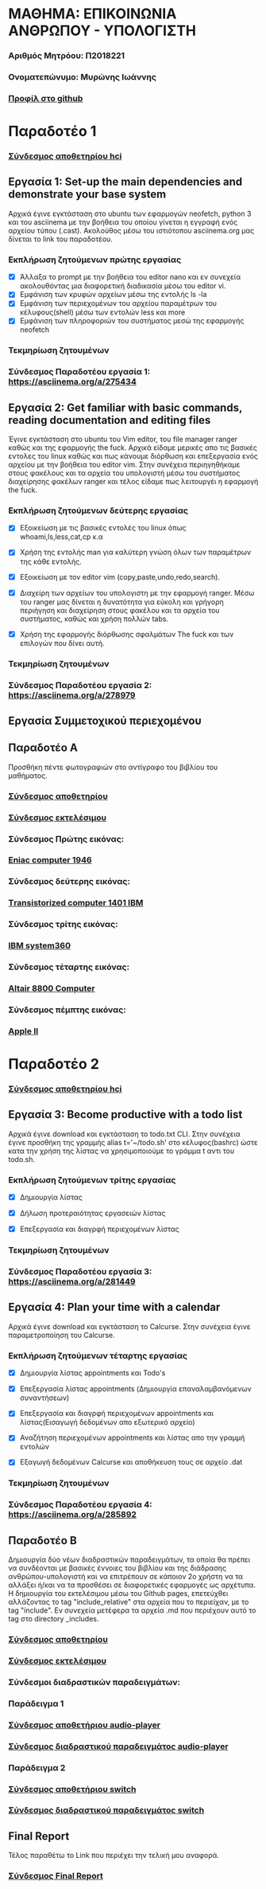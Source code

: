 # ΜΑΘΗΜΑ: ΕΠΙΚΟΙΝΩΝΙΑ ΑΝΘΡΩΠΟΥ - ΥΠΟΛΟΓΙΣΤΗ
### Αριθμός Μητρόου: Π2018221
### Ονοματεπώνυμο: Μυρώνης Ιωάννης
### [Προφίλ στο github](https://github.com/p18myro 'Προφίλ στο github')

# Παραδοτέο 1


### [Σύνδεσμος αποθετηρίου hci](https://github.com/p18myro/hci 'Σύνδεσμος αποθετηρίου ') 

## Εργασία 1: Set-up the main dependencies and demonstrate your base system 
  Αρχικά έγινε εγκτάσταση στο ubuntu των εφαρμογών neofetch, python 3 και του asciinema με την βοήθεια του οποίου γίνεται η εγγραφή ενός αρχείου τύπου (.cast). Ακολούθος μέσω του ιστιότοπου asciinema.org μας δίνεται το link του παραδοτέου.  

### Εκπλήρωση ζητούμενων πρώτης εργασίας
* [x] Άλλαξα το prompt με την βοήθεια του editor nano και εν συνεχεία ακολουθόντας μια διαφορετική διαδικασία μέσω του editor vi.
* [x] Εμφάνιση των κρυφών αρχείων μέσω της εντολής ls -la
* [x] Εμφάνιση των περιεχομένων του αρχείου παραμέτρων του κέλυφους(shell) μέσω των εντολών less και more
* [x] Εμφάνιση των πληροφοριών του συστήματος μεσώ της εφαρμογής neofetch 

### Τεκμηρίωση ζητουμένων

### Σύνδεσμος Παραδοτέου εργασία 1: https://asciinema.org/a/275434


## Εργασία 2: Get familiar with basic commands, reading documentation and editing files

Έγινε εγκτάσταση στο ubuntu του Vim editor, του file manager ranger καθώς και της εφαρμογής the fuck. Αρχικά είδαμε μερικές απο τις βασικές εντολες του linux καθώς και πως κάνουμε διόρθωση και επεξεργασία ενός αρχείου με την βοήθεια του editor vim. Στην συνέχεια περιηγηθήκαμε στους φακέλους και τα αρχεία του υπολογιστή μέσω του συστήματος διαχείρησης φακέλων ranger και τέλος είδαμε πως λειτουργέι η εφαρμογή the fuck.

### Εκπλήρωση ζητούμενων δεύτερης εργασίας

* [x] Εξοικείωση με τις βασικές εντολές του linux όπως whoami,ls,less,cat,cp κ.α

* [x] Χρήση της εντολής man για καλύτερη γνώση όλων των παραμέτρων της κάθε εντολής.

* [x] Εξοικείωση με τον editor vim (copy,paste,undo,redo,search).

* [x] Διαχείρη των αρχείων του υπολογιστη με την εφαρμογή ranger. Μέσω του ranger μας δίνεται η δυνατότητα για εύκολη και γρήγορη περιήγηση και διαχείρηση στους φακέλου και τα αρχεία του συστήματος, καθώς και χρήση πολλών tabs.  

* [x] Χρήση της εφαρμογής διόρθωσης σφαλμάτων The fuck και των επιλογών που δίνει αυτή.

### Τεκμηρίωση ζητουμένων

### Σύνδεσμος Παραδοτέου εργασία 2: https://asciinema.org/a/278979


## Εργασία Συμμετοχικού περιεχομένου

## Παραδοτέο Α
Προσθήκη πέντε φωτογραφιών στο αντίγραφο του βιβλίου του μαθήματος. 

### [Σύνδεσμος αποθετηρίου](https://github.com/p18myro/gr 'Σύνδεσμος αποθετηρίου')
### [Σύνδεσμος εκτελέσιμου](https://p18myro.github.io/gr/)

### Σύνδεσμος Πρώτης εικόνας:
### [Eniac computer 1946](https://p18myro.github.io/gr/gallery/Eniac%20computer%201946/)

### Σύνδεσμος δεύτερης εικόνας:
### [Τransistorized computer 1401 IBM](https://p18myro.github.io/gr/gallery/%CE%A4ransistorized%20computer%201401%20IBM/)

### Σύνδεσμος τρίτης εικόνας:
### [IBM system360](https://p18myro.github.io/gr/gallery/IBM%20system360/)

### Σύνδεσμος τέταρτης εικόνας:
### [Altair 8800 Computer]( https://p18myro.github.io/gr/gallery/Altair%208800%20Computer/)

### Σύνδεσμος πέμπτης εικόνας:
### [Apple II](https://p18myro.github.io/gr/gallery/Apple%20II/)


# Παραδοτέο 2

### [Σύνδεσμος αποθετηρίου hci](https://github.com/p18myro/hci 'Σύνδεσμος αποθετηρίου ') 

## Εργασία 3: Become productive with a todo list

  Αρχικά έγινε download και εγκτάσταση το todo.txt CLI. Στην συνέχεια έγινε προσθήκη της γραμμής alias t='~/todo.sh' στο κέλυφος(bashrc) ώστε κατα την χρήση της λίστας να χρησιμοποιούμε το γράμμα t αντι του todo.sh.
  
### Εκπλήρωση ζητούμενων τρίτης εργασίας

* [x] Δημιουργία λίστας

* [x] Δήλωση προτεραιότητας εργασειών λίστας

* [x] Επεξεργασία και διαγρφή περιεχομένων λίστας
 

### Τεκμηρίωση ζητουμένων

### Σύνδεσμος Παραδοτέου εργασία 3: https://asciinema.org/a/281449


## Εργασία 4: Plan your time with a calendar

  Αρχικά έγινε download και εγκτάσταση το Calcurse. Στην συνέχεια έγινε παραμετροποίηση του Calcurse.
  
### Εκπλήρωση ζητούμενων τέταρτης εργασίας

* [x] Δημιουργία λίστας appointments και Todo's

* [x] Επεξεργασία λίστας appointments (Δημιουργία επαναλαμβανόμενων συναντήσεων)

* [x] Επεξεργασία και διαγρφή περιεχομένων appointments και λίστας(Εισαγωγή δεδομένων απο εξωτερικό αρχείο)

* [x] Αναζήτηση περιεχομένων appointments και λίστας απο την γραμμή εντολών

* [x] Εξαγωγή δεδομένων Calcurse και αποθήκευση τους σε αρχείο .dat
 

### Τεκμηρίωση ζητουμένων

### Σύνδεσμος Παραδοτέου εργασία 4: https://asciinema.org/a/285892


## Παραδοτέο Β
 Δημιουργία δύο νέων διαδραστικών παραδειγμάτων, τα οποία θα πρέπει να συνδέονται με βασικές έννοιες του βιβλίου και της διάδρασης ανθρώπου-υπολογιστή και να επιτρέπουν σε κάποιον 2ο χρήστη να τα αλλάξει ή/και να τα προσθέσει σε διαφορετικές εφαρμογές ως αρχέτυπα.
 Η δημιουργία του εκτελέσιμου μέσω του Github pages, επετεύχθει αλλάζοντας το tag "include_relative" στα αρχεία που το περιείχαν,  με το tag "include". Εν συνεχεία μετέφερα τα αρχεία .md που περιέχουν αυτό το tag  στο directory _includes.


### [Σύνδεσμος αποθετηρίου](https://github.com/p18myro/gr)
### [Σύνδεσμος εκτελέσιμου](https://p18myro.github.io/gr/)

### Σύνδεσμοι διαδραστικών παραδειγμάτων:

### Παράδειγμα 1
### [Σύνδεσμος αποθετήριου audio-player](https://github.com/p18myro/gr/blob/gh-pages/_remix/audio-player.md)

### [Σύνδεσμος διαδραστικού παραδειγμάτος audio-player](https://p18myro.github.io/gr/remix/audio-player/)

### Παράδειγμα 2
### [Σύνδεσμος αποθετήριου switch ](https://github.com/p18myro/gr/blob/gh-pages/_remix/switch.md)

### [Σύνδεσμος διαδραστικού παραδειγμάτος switch](https://p18myro.github.io/gr/remix/switch/)


## Final Report

Τέλος παραθέτω  το Link που περιέχει την τελική μου αναφορά.

### [Σύνδεσμος Final Report](https://github.com/p18myro/FINAL-REPORT)




